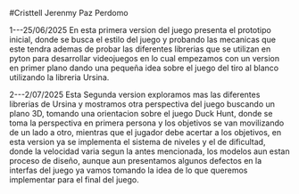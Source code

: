 #Cristtell Jerenmy Paz Perdomo

1---25/06/2025
    En esta primera version del juego presenta el prototipo inicial, donde se busca el estilo del juego y probando las mecanicas que este tendra ademas de probar las diferentes librerias que se utilizan en pyton para desarrollar videojuegos 
    en lo cual empezamos con un version en primer plano dando una pequeña idea sobre el juego del tiro al blanco utilizando la libreria Ursina.

2---2/07/2025
    Esta Segunda version exploramos mas las diferentes librerias de Ursina y mostramos otra perspectiva del juego 
    buscando un plano 3D, tomando una orientacion sobre el juego Duck Hunt, donde se toma la perspectiva en primera persona y los objetivos se van movilizando de un lado a otro, mientras que el jugador debe acertar a los objetivos, en esta version ya se implementa el sistema de niveles y el de dificultad, donde la velocidad varia segun la antes mencionada, los modelos aun estan proceso de diseño, aunque aun presentamos algunos defectos en la interfas del juego ya vamos tomando la idea de lo que queremos implementar para el final del juego.

